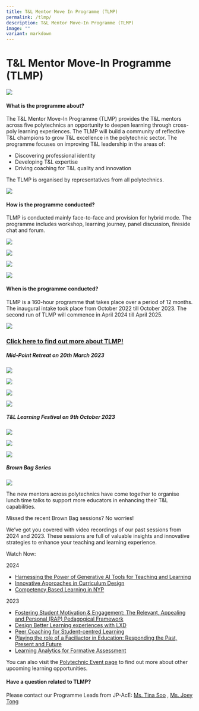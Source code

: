 ```yaml
---
title: T&L Mentor Move In Programme (TLMP)
permalink: /tlmp/
description: T&L Mentor Move-In Programme (TLMP)
image: ""
variant: markdown
---
```

# T&amp;L Mentor Move-In Programme (TLMP)

![](/images/70290420_mlsuccess.jpg)

#### What is the programme about?

The T&amp;L Mentor Move-In Programme (TLMP) provides the T&amp;L mentors across five polytechnics an opportunity to deepen learning through cross-poly learning experiences. The TLMP will build a community of reflective T&amp;L champions to grow T&amp;L excellence in the polytechnic sector. The programme focuses on improving T&amp;L leadership in the areas of:
* Discovering professional identity
* Developing T&amp;L expertise
* Driving coaching for T&amp;L quality and innovation

The TLMP is organised by representatives from all polytechnics.

![](/images/tlmporganisers.jpeg)

#### How is the programme conducted?

TLMP is conducted mainly face-to-face and provision for hybrid mode. The programme includes workshop, learning journey, panel discussion, fireside chat and forum. 

![](/images/tlmp%20intake%201%20discussion.jpg)

![](/images/tlmp1%20(5).jpeg)

![](/images/tlmp1%20(2).jpeg)

![](/images/tlmp1%20(3).jpeg)

#### When is the programme conducted?

TLMP is a 160-hour programme that takes place over a period of 12 months. The inaugural intake took place from October 2022 till October 2023. The second run of TLMP will commence in April 2024 till April 2025.  

![](/images/tlmp%20nm2.jpg)


### [Click here to find out more about TLMP!](/files/TLMP_intake_2_website_approved_by_RJ_16_Jan_24.pdf)

##### Mid-Point Retreat on 20th March 2023
![](/images/TLMP%20Intake%202%20Update/MPR_Ideation2_min.png)

![](/images/TLMP%20Intake%202%20Update/MPR_Friends.png)

![](/images/TLMP%20Intake%202%20Update/EM_Huddle.png)

![](/images/TLMP%20Intake%202%20Update/EM_Huddle_image.JPG)

##### T&amp;L Learning Festival on 9th October 2023

![](/images/TLMP%20Intake%202%20Update/Identity.png)

![](/images/TLMP%20Intake%202%20Update/Impact.png)

![](/images/TLMP%20Intake%202%20Update/Inspiration.png)

##### Brown Bag Series
![](/images/TLMP%20Intake%202%20Update/BB.png)

The new mentors across polytechnics have come together to organise lunch time talks to support more educators in enhancing their T&amp;L capabilities.

Missed the recent Brown Bag sessions? No worries!

We’ve got you covered with video recordings of our past sessions from 2024 and 2023. These sessions are full of valuable insights and innovative strategies to enhance your teaching and learning experience.

Watch Now:

2024
*  [Harnessing the Power of Generative AI Tools for Teaching and Learning](https://nyp.padlet.org/joeytong/polytechnic-events-open-to-all-poly-staff-pyh8eoctf1vj4q2y/wish/E1P8aX80JGG7awA9)
*  [Innovative Approaches in Curriculum Design](https://nyp.padlet.org/joeytong/polytechnic-events-open-to-all-poly-staff-pyh8eoctf1vj4q2y/wish/wKmOZ5J2MVXVWzMA)
*  [Competency Based Learning in NYP](https://nyp.padlet.org/joeytong/polytechnic-events-open-to-all-poly-staff-pyh8eoctf1vj4q2y/wish/NvylWE15AozeW0OX)

2023
* [Fostering Student Motivation &amp; Engagement: The Relevant, Appealing and Personal (RAP) Pedagogical Framework](https://nyp.padlet.org/joeytong/polytechnic-events-open-to-all-poly-staff-pyh8eoctf1vj4q2y/wish/2373188500)
* [Design Better Learning experiences with LXD](https://nyp.padlet.org/joeytong/polytechnic-events-open-to-all-poly-staff-pyh8eoctf1vj4q2y/wish/2447847562)
* [Peer Coaching for Student-centred Learning](https://nyp.padlet.org/joeytong/polytechnic-events-open-to-all-poly-staff-pyh8eoctf1vj4q2y/wish/2478254285)
* [Playing the role of a Faciliactor in Education: Responding the Past, Present and Future](https://nyp.padlet.org/joeytong/polytechnic-events-open-to-all-poly-staff-pyh8eoctf1vj4q2y/wish/2639313746)
* [Learning Analytics for Formative Assessment](https://nyp.padlet.org/joeytong/polytechnic-events-open-to-all-poly-staff-pyh8eoctf1vj4q2y/wish/2565645767)

You can also visit the [Polytechnic Event page](https://jpace.polytechnic.edu.sg/openpolyevents/) to find out more about other upcoming learning opportunities.


#### Have a question related to TLMP?

Please contact our Programme Leads from JP-AcE: <a href="mailto:tina_soo@np.edu.sg">Ms. Tina Soo</a> , <a href="mailto:Joey_tong@nyp.edu.sg">Ms. Joey Tong</a>